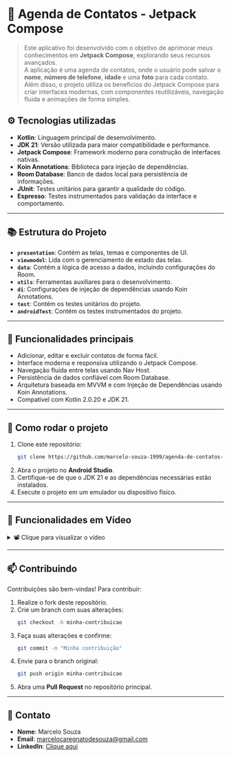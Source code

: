 # 📱 Agenda de Contatos - Jetpack Compose

> Este aplicativo foi desenvolvido com o objetivo de aprimorar meus conhecimentos em **Jetpack
Compose**, explorando seus recursos avançados.  
> A aplicação é uma agenda de contatos, onde o usuário pode salvar o **nome**, **número de telefone**,
> **idade** e uma **foto** para cada contato.  
> Além disso, o projeto utiliza os benefícios do Jetpack Compose para criar interfaces modernas, com
> componentes reutilizáveis, navegação fluida e animações de forma simples.

## ⚙️ Tecnologias utilizadas

- **Kotlin**: Linguagem principal de desenvolvimento.
- **JDK 21**: Versão utilizada para maior compatibilidade e performance.
- **Jetpack Compose**: Framework moderno para construção de interfaces nativas.
- **Koin Annotations**: Biblioteca para injeção de dependências.
- **Room Database**: Banco de dados local para persistência de informações.
- **JUnit**: Testes unitários para garantir a qualidade do código.
- **Espresso**: Testes instrumentados para validação da interface e comportamento.

---

## 📚 Estrutura do Projeto

- **`presentation`**: Contém as telas, temas e componentes de UI.
- **`viewmodel`**: Lida com o gerenciamento de estado das telas.
- **`data`**: Contém a lógica de acesso a dados, incluindo configurações do Room.
- **`utils`**: Ferramentas auxiliares para o desenvolvimento.
- **`di`**: Configurações de injeção de dependências usando Koin Annotations.
- **`test`**: Contém os testes unitários do projeto.
- **`androidTest`**: Contém os testes instrumentados do projeto.

---

## 📝 Funcionalidades principais

- Adicionar, editar e excluir contatos de forma fácil.
- Interface moderna e responsiva utilizando o Jetpack Compose.
- Navegação fluida entre telas usando Nav Host.
- Persistência de dados confiável com Room Database.
- Arquitetura baseada em MVVM e com Injeção de Dependências usando Koin Annotations.
- Compatível com Kotlin 2.0.20 e JDK 21.

---

## 🚀 Como rodar o projeto

1. Clone este repositório:
   ```bash
   git clone https://github.com/marcelo-souza-1999/agenda-de-contatos-jetpack-compose
   ```
2. Abra o projeto no **Android Studio**.
3. Certifique-se de que o JDK 21 e as dependências necessárias estão instalados.
4. Execute o projeto em um emulador ou dispositivo físico.

---

## 📸 Funcionalidades em Vídeo

<details>
<summary>📽️ Clique para visualizar o vídeo</summary>

https://github.com/user-attachments/assets/9c9c07ee-101e-4f1e-90d1-9691620b2620

</details>

---

## 📫 Contribuindo

Contribuições são bem-vindas! Para contribuir:

1. Realize o fork deste repositório.
2. Crie um branch com suas alterações:
   ```bash
   git checkout -b minha-contribuicao
   ```
3. Faça suas alterações e confirme:
   ```bash
   git commit -m "Minha contribuição"
   ```
4. Envie para o branch original:
   ```bash
   git push origin minha-contribuicao
   ```
5. Abra uma **Pull Request** no repositório principal.

---

## 📧 Contato

- **Nome**: Marcelo Souza
- **Email**: [marcelocaregnatodesouza@gmail.com](mailto:marcelocaregnatodesouza@gmail.com)
- **LinkedIn**: [Clique aqui](https://www.linkedin.com/in/marcelosouza-1999/)

